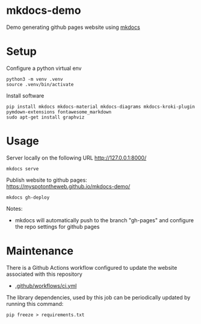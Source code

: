 # mkdocs-demo

Demo generating github pages website using [mkdocs](https://www.mkdocs.org/)

# Setup

Configure a python virtual env

    python3 -m venv .venv
    source .venv/bin/activate
    
Install software

    pip install mkdocs mkdocs-material mkdocs-diagrams mkdocs-kroki-plugin pymdown-extensions fontawesome_markdown
    sudo apt-get install graphviz
    
# Usage

Server locally on the following URL http://127.0.0.1:8000/

    mkdocs serve
    
Publish website to github pages: https://myspotontheweb.github.io/mkdocs-demo/

    mkdocs gh-deploy
    
Notes:

* mkdocs will automatically push to the branch "gh-pages" and configure the repo settings for github pages

# Maintenance

There is a Github Actions workflow configured to update the website associated with this repository

* [.github/workflows/ci.yml](https://github.com/myspotontheweb/mkdocs-demo/blob/main/.github/workflows/ci.yml)

The library dependencies, used by this job can be periodically updated by running this command:

    pip freeze > requirements.txt

